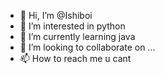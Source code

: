- 👋 Hi, I’m @Ishiboi
- 👀 I’m interested in python
- 🌱 I’m currently learning java
- 💞️ I’m looking to collaborate on ...
- 📫 How to reach me u cant

<!---
Ishiboi/Ishiboi is a ✨ special ✨ repository because its `README.md` (this file) appears on your GitHub profile.
You can click the Preview link to take a look at your changes.
--->
